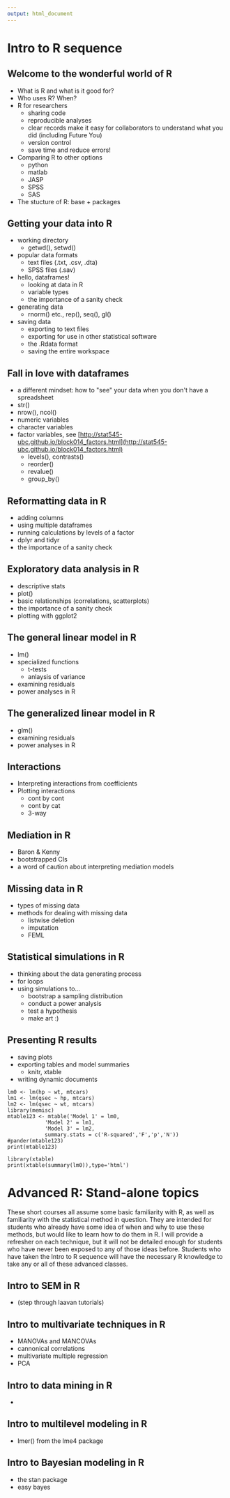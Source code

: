 ```yaml
---
output: html_document
---
```

# Intro to R sequence
## Welcome to the wonderful world of R
* What is R and what is it good for?
* Who uses R? When?
* R for researchers
  * sharing code
  * reproducible analyses
  * clear records make it easy for collaborators to understand what you did (including Future You)
  * version control
  * save time and reduce errors!
* Comparing R to other options
  * python
  * matlab
  * JASP
  * SPSS
  * SAS
* The stucture of R: base + packages
  
## Getting your data into R
* working directory
  * getwd(), setwd()
* popular data formats
  * text files (.txt, .csv, .dta)
  * SPSS files (.sav)
* hello, dataframes!
  * looking at data in R
  * variable types
  * the importance of a sanity check
* generating data
  * rnorm() etc., rep(), seq(), gl()
* saving data
  * exporting to text files
  * exporting for use in other statistical software
  * the .Rdata format
  * saving the entire workspace

## Fall in love with dataframes
* a different mindset: how to "see" your data when you don't have a spreadsheet
* str()
* nrow(), ncol()
* numeric variables
* character variables
* factor variables, see [http://stat545-ubc.github.io/block014_factors.html](http://stat545-ubc.github.io/block014_factors.html)
  * levels(), contrasts()
  * reorder()
  * revalue()
  * group_by()
  
## Reformatting data in R
* adding columns
* using multiple dataframes
* running calculations by levels of a factor
* dplyr and tidyr
* the importance of a sanity check

## Exploratory data analysis in R
* descriptive stats
* plot()
* basic relationships (correlations, scatterplots)
* the importance of a sanity check
* plotting with ggplot2

## The general linear model in R
* lm()
* specialized functions
  * t-tests
  * anlaysis of variance
* examining residuals
* power analyses in R

## The generalized linear model in R
* glm()
* examining residuals
* power analyses in R

## Interactions
* Interpreting interactions from coefficients
* Plotting interactions
  * cont by cont
  * cont by cat
  * 3-way

## Mediation in R
* Baron & Kenny
* bootstrapped CIs
* a word of caution about interpreting mediation models

## Missing data in R
* types of missing data
* methods for dealing with missing data
  * listwise deletion
  * imputation
  * FEML

## Statistical simulations in R
* thinking about the data generating process
* for loops
* using simulations to...
  * bootstrap a sampling distribution
  * conduct a power analysis
  * test a hypothesis
  * make art :)

## Presenting R results
* saving plots
* exporting tables and model summaries
  * knitr, xtable
* writing dynamic documents

```{r, results='asis'}
lm0 <- lm(hp ~ wt, mtcars)
lm1 <- lm(qsec ~ hp, mtcars)
lm2 <- lm(qsec ~ wt, mtcars)
library(memisc)
mtable123 <- mtable('Model 1' = lm0,
            'Model 2' = lm1,
            'Model 3' = lm2,
            summary.stats = c('R-squared','F','p','N'))
#pander(mtable123)
print(mtable123)

library(xtable)
print(xtable(summary(lm0)),type='html')
```


# Advanced R: Stand-alone topics
These short courses all assume some basic familiarity with R, as well as familiarity with the statistical method in question. 
They are intended for students who already have some idea of when and why to use these methods, but would like to learn how to do them in R. 
I will provide a refresher on each technique, but it will not be detailed enough for students who have never been exposed to any of those ideas before. 
Students who have taken the Intro to R sequence will have the necessary R knowledge to take any or all of these advanced classes.

## Intro to SEM in R
* (step through laavan tutorials)

## Intro to multivariate techniques in R
* MANOVAs and MANCOVAs
* cannonical correlations
* multivariate multiple regression
* PCA

## Intro to data mining in R
* 

## Intro to multilevel modeling in R
* lmer() from the lme4 package

## Intro to Bayesian modeling in R
* the stan package
* easy bayes
